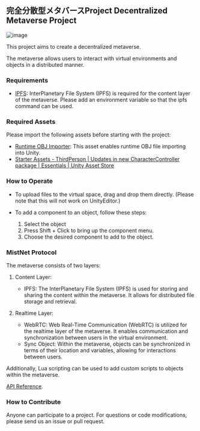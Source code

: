 ## 完全分散型メタバースProject Decentralized Metaverse Project

![image](https://github.com/DecentralizedMetaverse/fogverse/assets/38463346/90f12030-1437-4644-b9ed-52df5b17b12c)



This project aims to create a decentralized metaverse. 

The metaverse allows users to interact with virtual environments and objects in a distributed manner.

### Requirements

- [IPFS](https://docs.ipfs.tech/install/): InterPlanetary File System (IPFS) is required for the content layer of the metaverse. Please add an environment variable so that the ipfs command can be used.

### Required Assets

Please import the following assets before starting with the project:

- [Runtime OBJ Importer](https://assetstore.unity.com/packages/tools/modeling/runtime-obj-importer-49547): This asset enables runtime OBJ file importing into Unity.
- [Starter Assets - ThirdPerson | Updates in new CharacterController package | Essentials | Unity Asset Store](https://assetstore.unity.com/packages/essentials/starter-assets-thirdperson-updates-in-new-charactercontroller-pa-196526)

### How to Operate

- To upload files to the virtual space, drag and drop them directly. (Please note that this will not work on UnityEditor.)

- To add a component to an object, follow these steps:
  1. Select the object
  2. Press Shift + Click to bring up the component menu.
  3. Choose the desired component to add to the object.

### MistNet Protocol

The metaverse consists of two layers:

1. Content Layer:
   - IPFS: The InterPlanetary File System (IPFS) is used for storing and sharing the content within the metaverse. It allows for distributed file storage and retrieval.

2. Realtime Layer:
   - WebRTC: Web Real-Time Communication (WebRTC) is utilized for the realtime layer of the metaverse. It enables communication and synchronization between users in the virtual environment.
   - Sync Object: Within the metaverse, objects can be synchronized in terms of their location and variables, allowing for interactions between users.

Additionally, Lua scripting can be used to add custom scripts to objects within the metaverse. 

[API Reference](docs/api_reference.md).

### How to Contribute
Anyone can participate to a project.
For questions or code modifications, please send us an issue or pull request.
